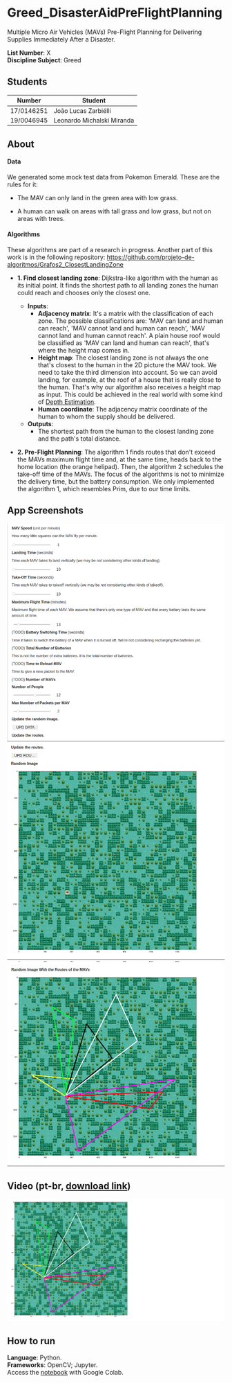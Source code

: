 # Greed_DisasterAidPreFlightPlanning
Multiple Micro Air Vehicles (MAVs) Pre-Flight Planning for Delivering Supplies Immediately After a Disaster.

**List Number**: X<br>
**Discipline Subject**: Greed<br>

## Students
|Number | Student |
| -- | -- |
| 17/0146251  |  João Lucas Zarbiélli |
| 19/0046945  |  Leonardo Michalski Miranda |

## About
#### Data
We generated some mock test data from Pokemon Emerald. These are the rules for it:

* The MAV can only land in the green area with low grass.

* A human can walk on areas with tall grass and low grass, but not on areas with trees.

#### Algorithms
These algorithms are part of a research in progress. Another part of this work is in the following repository: https://github.com/projeto-de-algoritmos/Grafos2_ClosestLandingZone

* **1. Find closest landing zone**: Dijkstra-like algorithm with the human as its initial point. It finds the shortest path to all landing zones the human could reach and chooses only the closest one.
  * **Inputs**:
    * **Adjacency matrix**: It's a matrix with the classification of each zone. The possible classifications are: 'MAV can land and human can reach', 'MAV cannot land and human can reach', 'MAV cannot land and human cannot reach'. A plain house roof would be classified as 'MAV can land and human can reach', that's where the height map comes in.
    * **Height map**: The closest landing zone is not always the one that's closest to the human in the 2D picture the MAV took. We need to take the third dimension into account. So we can avoid landing, for example, at the roof of a house that is really close to the human. That's why our algorithm also receives a height map as input. This could be achieved in the real world with some kind of [Depth Estimation](https://beyondminds.ai/blog/depth-estimation/).
    * **Human coordinate**: The adjacency matrix coordinate of the human to whom the supply should be delivered.
  * **Outputs**:
    * The shortest path from the human to the closest landing zone and the path's total distance.

* **2. Pre-Flight Planning**: The algorithm 1 finds routes that don't exceed the MAVs maximum flight time and, at the same time, heads back to the home location (the orange helipad). Then, the algorithm 2 schedules the take-off time of the MAVs. The focus of the algorithms is not to minimize the delivery time, but the battery consumption. We only implemented the algorithm 1, which resembles Prim, due to our time limits.



## App Screenshots
![Screenshot 1](assets/screenshot1.png)
![Screenshot 2](assets/screenshot2.png)
![Screenshot 3](assets/screenshot3.png)

## Video (pt-br, [download link](https://raw.githubusercontent.com/projeto-de-algoritmos/Greed_DisasterAidPreFlightPlanning/main/assets/app_video.mp4))
[![](assets/app_video_splash.png)](https://youtu.be/TODO)

## How to run
**Language**: Python.<br>
**Frameworks**: OpenCV; Jupyter.<br>
Access the [notebook](http://colab.research.google.com/github/projeto-de-algoritmos/Greed_DisasterAidPreFlightPlanning/blob/main/app.ipynb) with Google Colab.

